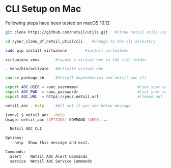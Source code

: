 # CLI Setup on Mac
Following steps have been tested on macOS 10.12

``` bash 
git clone https://github.com/netsil/utils.git   #clone netsil utils repo
```
``` bash
cd /your_clone_of_netsil_utisl/cli    #change to the cli directory
```

``` bash 
sudo pip install virtualenv        #install virtualenv
```
```bash 
virtualenv venv       #launch a virtual env in the cli/ folder
```

```bash
. venv/bin/activate   #Activate virtual env
```
```bash
source package.sh     #Install dependencies and netsil_aoc cli
```
``` bash
export AOC_USER = <aoc_username>                          #(set your aoc username)
export AOC_PWD  = <aoc_password>                          #(set your aoc password) 
export AOC_URL  = https://your.netsil.url                 #(leave out the end '/')
```
``` bash
netsil_aoc --help     #All set if you see below message

(venv) $ netsil_aoc --help
Usage: netsil_aoc [OPTIONS] COMMAND [ARGS]...

  Netsil AOC CLI

Options:
  --help  Show this message and exit.

Commands:
  alert    Netsil AOC Alert Commands
  service  Netsil AOC Service Commands
```

